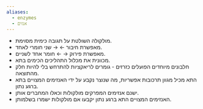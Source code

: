 ```yaml
---
aliases:
  - enzymes
  - אנזים
---
```


- מולקולה השולטת על תגובה כימית מסוימת.
- מאפשרת חיבור ← → שני חומרי לאחד.
- מאפשרת פירוק → ← חומר אחד לשניים.
- מכוונית את מכלול התהליכים הכימים בתא.
- חלבונים מיוחדים הפועלים כזרזים - גומרים לריאקציות להתרחש בלי להיות חלק מהתוצאה.
- התא מכיל מגוון תרכובות אפשריות, מה שנוצר נקבע על ידי האנזימים המצויים בתא ברגע נתון.
- ישנם אנזימים המפרקים מולקולות וכאלו המחברים אותן.
- האנזימים המצויים התא ברגע נתון יקבעו אם מולקולות ישמרו בשלמותן.